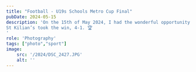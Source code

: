 ```yaml
---
title: "Football - U19s Schools Metro Cup Final"
pubDate: 2024-05-15
description: 'On the 15th of May 2024, I had the wonderful opportunity of shooting my first ever football (soccer) match - the Leinster Metropolitan Area U19s Schools Final in which St Kilian’s Deutsche Schule faced St Gerards./
St Kilian’s took the win, 4-1. 🏆
'
role: 'Photography'
tags: ["photo","sport"]
image:
    src: '/2024/DSC_2427.JPG'
    alt: ''
---
```

